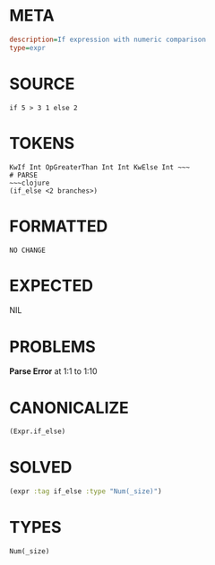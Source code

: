 # META
~~~ini
description=If expression with numeric comparison
type=expr
~~~
# SOURCE
~~~roc
if 5 > 3 1 else 2
~~~
# TOKENS
~~~text
KwIf Int OpGreaterThan Int Int KwElse Int ~~~
# PARSE
~~~clojure
(if_else <2 branches>)
~~~
# FORMATTED
~~~roc
NO CHANGE
~~~
# EXPECTED
NIL
# PROBLEMS
**Parse Error**
at 1:1 to 1:10

# CANONICALIZE
~~~clojure
(Expr.if_else)
~~~
# SOLVED
~~~clojure
(expr :tag if_else :type "Num(_size)")
~~~
# TYPES
~~~roc
Num(_size)
~~~

